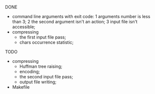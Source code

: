 DONE
 * command line arguments with exit code:
   1 arguments number is less than 3;
   2 the second argument isn't an action;
   3 input file isn't accessible;
 * compressing
   + the first input file pass;
   + chars occurrence statistic;

TODO
 * compressing
   - Huffman tree raising;
   - encoding;
   - the second input file pass;
   - output file writing;
 * Makefile

